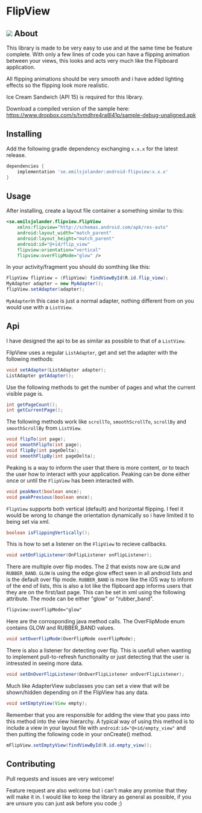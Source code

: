 FlipView
=========
[![](https://jitpack.io/v/emanuelet/FlipView.svg)](https://jitpack.io/#emanuelet/FlipView)
About
-----
This library is made to be very easy to use and at the same time be feature complete.
With only a few lines of code you can have a flipping animation between your views,
this looks and acts very much like the Flipboard application.

All flipping animations should be very smooth and i have added lighting effects so the flipping look more realistic.

Ice Cream Sandwich (API 15) is required for this library.

Download a compiled version of the sample here:
https://www.dropbox.com/s/tvmdhre4ra8l41p/sample-debug-unaligned.apk

Installing
---------------

Add the following gradle dependency exchanging `x.x.x` for the latest release.
```groovy
dependencies {
    implementation 'se.emilsjolander:android-flipview:x.x.x'
}
```

Usage
-----
After installing, create a layout file container a something similar to this:
```xml
<se.emilsjolander.flipview.FlipView
    xmlns:flipview="http://schemas.android.com/apk/res-auto"
    android:layout_width="match_parent"
    android:layout_height="match_parent"
    android:id="@+id/flip_view"
    flipview:orientation="vertical"
    flipview:overFlipMode="glow" />
```

In your activity/fragment you should do somthing like this:
```java
FlipView flipView = (FlipView) findViewById(R.id.flip_view);
MyAdapter adapter = new MyAdapter();
flipView.setAdapter(adapter);
```

```MyAdapter```in this case is just a normal adapter, nothing different from on you would use with a ```ListView```.


Api
---
I have designed the api to be as similar as possible to that of a ```ListView```.

FlipView uses a regular ```ListAdapter```, get and set the adapter with the following methods:
```java
void setAdapter(ListAdapter adapter);
ListAdapter getAdapter();
```

Use the following methods to get the number of pages and what the current visible page is.
```java
int getPageCount();
int getCurrentPage();
```

The following methods work like ```scrollTo```, ```smoothScrollTo```, ```scrollBy``` and ```smoothScrollBy```  from ```ListView```.
```java
void flipTo(int page);
void smoothFlipTo(int page);
void flipBy(int pageDelta);
void smoothFlipBy(int pageDelta);
```

Peaking is a way to inform the user that there is more content, or to teach the user how to interact with your application.
Peaking can be done either once or until the ```FlipView``` has been interacted with.
```java
void peakNext(boolean once);
void peakPrevious(boolean once);
```

```FlipView``` supports both vertical (default) and horizontal flipping.
I feel it would be wrong to change the orientation dynamically so i have limited it to being set via xml.
```java
boolean isFlippingVertically();
```

This is how to set a listener on the ```FlipView``` to recieve callbacks.
```java
void setOnFlipListener(OnFlipListener onFlipListener);
```

There are multiple over flip modes. The 2 that exists now are `GLOW` and `RUBBER_BAND`. `GLOW` is using the edge glow effect seen in all android lists and is the default over flip mode. `RUBBER_BAND` is more like the iOS way to inform of the end of lists, this is also a lot like the flipboard app informs users that they are on the first/last page.
This can be set in xml using the following attribute. The mode can be either "glow" or "rubber_band".
```xml
flipview:overFlipMode="glow"
```
Here are the corrosponding java method calls. The OverFlipMode enum contains GLOW and RUBBER_BAND values.
```java
void setOverFlipMode(OverFlipMode overFlipMode);
```

There is also a listener for detecting over flip. This is usefull when wanting to implement pull-to-refresh functionality or just detecting that the user is intressted in seeing more data.
```java
void setOnOverFlipListener(OnOverFlipListener onOverFlipListener);
```

Much like AdapterView subclasses you can set a view that will be shown/hidden depending on if the FlipView has any data.
```java
void setEmptyView(View empty);
```
Remember that you are responsible for adding the view that you pass into this method into the view hierarchy. A typical way of using this method is to include a view in your layout file with `android:id="@+id/empty_view"` and then putting the following code in your onCreate() method.
```java
mFlipView.setEmptyView(findViewById(R.id.empty_view));
```

Contributing
------------
Pull requests and issues are very welcome!

Feature request are also welcome but i can't make any promise that they will make it in.
I would like to keep the library as general as possible, if you are unsure you can just ask before you code ;)
